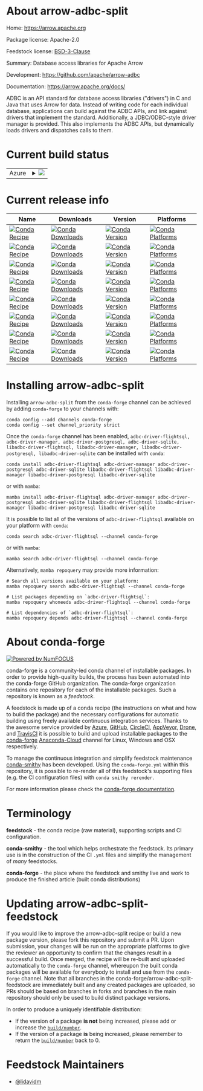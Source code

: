 About arrow-adbc-split
======================

Home: https://arrow.apache.org

Package license: Apache-2.0

Feedstock license: [BSD-3-Clause](https://github.com/conda-forge/arrow-adbc-split-feedstock/blob/main/LICENSE.txt)

Summary: Database access libraries for Apache Arrow

Development: https://github.com/apache/arrow-adbc

Documentation: https://arrow.apache.org/docs/

ADBC is an API standard for database access libraries ("drivers")
in C and Java that uses Arrow for data. Instead of writing code
for each individual database, applications can build against the
ADBC APIs, and link against drivers that implement the
standard. Additionally, a JDBC/ODBC-style driver manager is
provided. This also implements the ADBC APIs, but dynamically
loads drivers and dispatches calls to them.


Current build status
====================


<table>
    
  <tr>
    <td>Azure</td>
    <td>
      <details>
        <summary>
          <a href="https://dev.azure.com/conda-forge/feedstock-builds/_build/latest?definitionId=18715&branchName=main">
            <img src="https://dev.azure.com/conda-forge/feedstock-builds/_apis/build/status/arrow-adbc-split-feedstock?branchName=main">
          </a>
        </summary>
        <table>
          <thead><tr><th>Variant</th><th>Status</th></tr></thead>
          <tbody><tr>
              <td>linux_64_python3.10.____cpython</td>
              <td>
                <a href="https://dev.azure.com/conda-forge/feedstock-builds/_build/latest?definitionId=18715&branchName=main">
                  <img src="https://dev.azure.com/conda-forge/feedstock-builds/_apis/build/status/arrow-adbc-split-feedstock?branchName=main&jobName=linux&configuration=linux%20linux_64_python3.10.____cpython" alt="variant">
                </a>
              </td>
            </tr><tr>
              <td>linux_64_python3.11.____cpython</td>
              <td>
                <a href="https://dev.azure.com/conda-forge/feedstock-builds/_build/latest?definitionId=18715&branchName=main">
                  <img src="https://dev.azure.com/conda-forge/feedstock-builds/_apis/build/status/arrow-adbc-split-feedstock?branchName=main&jobName=linux&configuration=linux%20linux_64_python3.11.____cpython" alt="variant">
                </a>
              </td>
            </tr><tr>
              <td>linux_64_python3.9.____cpython</td>
              <td>
                <a href="https://dev.azure.com/conda-forge/feedstock-builds/_build/latest?definitionId=18715&branchName=main">
                  <img src="https://dev.azure.com/conda-forge/feedstock-builds/_apis/build/status/arrow-adbc-split-feedstock?branchName=main&jobName=linux&configuration=linux%20linux_64_python3.9.____cpython" alt="variant">
                </a>
              </td>
            </tr>
          </tbody>
        </table>
      </details>
    </td>
  </tr>
</table>

Current release info
====================

| Name | Downloads | Version | Platforms |
| --- | --- | --- | --- |
| [![Conda Recipe](https://img.shields.io/badge/recipe-adbc--driver--flightsql-green.svg)](https://anaconda.org/conda-forge/adbc-driver-flightsql) | [![Conda Downloads](https://img.shields.io/conda/dn/conda-forge/adbc-driver-flightsql.svg)](https://anaconda.org/conda-forge/adbc-driver-flightsql) | [![Conda Version](https://img.shields.io/conda/vn/conda-forge/adbc-driver-flightsql.svg)](https://anaconda.org/conda-forge/adbc-driver-flightsql) | [![Conda Platforms](https://img.shields.io/conda/pn/conda-forge/adbc-driver-flightsql.svg)](https://anaconda.org/conda-forge/adbc-driver-flightsql) |
| [![Conda Recipe](https://img.shields.io/badge/recipe-adbc--driver--manager-green.svg)](https://anaconda.org/conda-forge/adbc-driver-manager) | [![Conda Downloads](https://img.shields.io/conda/dn/conda-forge/adbc-driver-manager.svg)](https://anaconda.org/conda-forge/adbc-driver-manager) | [![Conda Version](https://img.shields.io/conda/vn/conda-forge/adbc-driver-manager.svg)](https://anaconda.org/conda-forge/adbc-driver-manager) | [![Conda Platforms](https://img.shields.io/conda/pn/conda-forge/adbc-driver-manager.svg)](https://anaconda.org/conda-forge/adbc-driver-manager) |
| [![Conda Recipe](https://img.shields.io/badge/recipe-adbc--driver--postgresql-green.svg)](https://anaconda.org/conda-forge/adbc-driver-postgresql) | [![Conda Downloads](https://img.shields.io/conda/dn/conda-forge/adbc-driver-postgresql.svg)](https://anaconda.org/conda-forge/adbc-driver-postgresql) | [![Conda Version](https://img.shields.io/conda/vn/conda-forge/adbc-driver-postgresql.svg)](https://anaconda.org/conda-forge/adbc-driver-postgresql) | [![Conda Platforms](https://img.shields.io/conda/pn/conda-forge/adbc-driver-postgresql.svg)](https://anaconda.org/conda-forge/adbc-driver-postgresql) |
| [![Conda Recipe](https://img.shields.io/badge/recipe-adbc--driver--sqlite-green.svg)](https://anaconda.org/conda-forge/adbc-driver-sqlite) | [![Conda Downloads](https://img.shields.io/conda/dn/conda-forge/adbc-driver-sqlite.svg)](https://anaconda.org/conda-forge/adbc-driver-sqlite) | [![Conda Version](https://img.shields.io/conda/vn/conda-forge/adbc-driver-sqlite.svg)](https://anaconda.org/conda-forge/adbc-driver-sqlite) | [![Conda Platforms](https://img.shields.io/conda/pn/conda-forge/adbc-driver-sqlite.svg)](https://anaconda.org/conda-forge/adbc-driver-sqlite) |
| [![Conda Recipe](https://img.shields.io/badge/recipe-libadbc--driver--flightsql-green.svg)](https://anaconda.org/conda-forge/libadbc-driver-flightsql) | [![Conda Downloads](https://img.shields.io/conda/dn/conda-forge/libadbc-driver-flightsql.svg)](https://anaconda.org/conda-forge/libadbc-driver-flightsql) | [![Conda Version](https://img.shields.io/conda/vn/conda-forge/libadbc-driver-flightsql.svg)](https://anaconda.org/conda-forge/libadbc-driver-flightsql) | [![Conda Platforms](https://img.shields.io/conda/pn/conda-forge/libadbc-driver-flightsql.svg)](https://anaconda.org/conda-forge/libadbc-driver-flightsql) |
| [![Conda Recipe](https://img.shields.io/badge/recipe-libadbc--driver--manager-green.svg)](https://anaconda.org/conda-forge/libadbc-driver-manager) | [![Conda Downloads](https://img.shields.io/conda/dn/conda-forge/libadbc-driver-manager.svg)](https://anaconda.org/conda-forge/libadbc-driver-manager) | [![Conda Version](https://img.shields.io/conda/vn/conda-forge/libadbc-driver-manager.svg)](https://anaconda.org/conda-forge/libadbc-driver-manager) | [![Conda Platforms](https://img.shields.io/conda/pn/conda-forge/libadbc-driver-manager.svg)](https://anaconda.org/conda-forge/libadbc-driver-manager) |
| [![Conda Recipe](https://img.shields.io/badge/recipe-libadbc--driver--postgresql-green.svg)](https://anaconda.org/conda-forge/libadbc-driver-postgresql) | [![Conda Downloads](https://img.shields.io/conda/dn/conda-forge/libadbc-driver-postgresql.svg)](https://anaconda.org/conda-forge/libadbc-driver-postgresql) | [![Conda Version](https://img.shields.io/conda/vn/conda-forge/libadbc-driver-postgresql.svg)](https://anaconda.org/conda-forge/libadbc-driver-postgresql) | [![Conda Platforms](https://img.shields.io/conda/pn/conda-forge/libadbc-driver-postgresql.svg)](https://anaconda.org/conda-forge/libadbc-driver-postgresql) |
| [![Conda Recipe](https://img.shields.io/badge/recipe-libadbc--driver--sqlite-green.svg)](https://anaconda.org/conda-forge/libadbc-driver-sqlite) | [![Conda Downloads](https://img.shields.io/conda/dn/conda-forge/libadbc-driver-sqlite.svg)](https://anaconda.org/conda-forge/libadbc-driver-sqlite) | [![Conda Version](https://img.shields.io/conda/vn/conda-forge/libadbc-driver-sqlite.svg)](https://anaconda.org/conda-forge/libadbc-driver-sqlite) | [![Conda Platforms](https://img.shields.io/conda/pn/conda-forge/libadbc-driver-sqlite.svg)](https://anaconda.org/conda-forge/libadbc-driver-sqlite) |

Installing arrow-adbc-split
===========================

Installing `arrow-adbc-split` from the `conda-forge` channel can be achieved by adding `conda-forge` to your channels with:

```
conda config --add channels conda-forge
conda config --set channel_priority strict
```

Once the `conda-forge` channel has been enabled, `adbc-driver-flightsql, adbc-driver-manager, adbc-driver-postgresql, adbc-driver-sqlite, libadbc-driver-flightsql, libadbc-driver-manager, libadbc-driver-postgresql, libadbc-driver-sqlite` can be installed with `conda`:

```
conda install adbc-driver-flightsql adbc-driver-manager adbc-driver-postgresql adbc-driver-sqlite libadbc-driver-flightsql libadbc-driver-manager libadbc-driver-postgresql libadbc-driver-sqlite
```

or with `mamba`:

```
mamba install adbc-driver-flightsql adbc-driver-manager adbc-driver-postgresql adbc-driver-sqlite libadbc-driver-flightsql libadbc-driver-manager libadbc-driver-postgresql libadbc-driver-sqlite
```

It is possible to list all of the versions of `adbc-driver-flightsql` available on your platform with `conda`:

```
conda search adbc-driver-flightsql --channel conda-forge
```

or with `mamba`:

```
mamba search adbc-driver-flightsql --channel conda-forge
```

Alternatively, `mamba repoquery` may provide more information:

```
# Search all versions available on your platform:
mamba repoquery search adbc-driver-flightsql --channel conda-forge

# List packages depending on `adbc-driver-flightsql`:
mamba repoquery whoneeds adbc-driver-flightsql --channel conda-forge

# List dependencies of `adbc-driver-flightsql`:
mamba repoquery depends adbc-driver-flightsql --channel conda-forge
```


About conda-forge
=================

[![Powered by
NumFOCUS](https://img.shields.io/badge/powered%20by-NumFOCUS-orange.svg?style=flat&colorA=E1523D&colorB=007D8A)](https://numfocus.org)

conda-forge is a community-led conda channel of installable packages.
In order to provide high-quality builds, the process has been automated into the
conda-forge GitHub organization. The conda-forge organization contains one repository
for each of the installable packages. Such a repository is known as a *feedstock*.

A feedstock is made up of a conda recipe (the instructions on what and how to build
the package) and the necessary configurations for automatic building using freely
available continuous integration services. Thanks to the awesome service provided by
[Azure](https://azure.microsoft.com/en-us/services/devops/), [GitHub](https://github.com/),
[CircleCI](https://circleci.com/), [AppVeyor](https://www.appveyor.com/),
[Drone](https://cloud.drone.io/welcome), and [TravisCI](https://travis-ci.com/)
it is possible to build and upload installable packages to the
[conda-forge](https://anaconda.org/conda-forge) [Anaconda-Cloud](https://anaconda.org/)
channel for Linux, Windows and OSX respectively.

To manage the continuous integration and simplify feedstock maintenance
[conda-smithy](https://github.com/conda-forge/conda-smithy) has been developed.
Using the ``conda-forge.yml`` within this repository, it is possible to re-render all of
this feedstock's supporting files (e.g. the CI configuration files) with ``conda smithy rerender``.

For more information please check the [conda-forge documentation](https://conda-forge.org/docs/).

Terminology
===========

**feedstock** - the conda recipe (raw material), supporting scripts and CI configuration.

**conda-smithy** - the tool which helps orchestrate the feedstock.
                   Its primary use is in the construction of the CI ``.yml`` files
                   and simplify the management of *many* feedstocks.

**conda-forge** - the place where the feedstock and smithy live and work to
                  produce the finished article (built conda distributions)


Updating arrow-adbc-split-feedstock
===================================

If you would like to improve the arrow-adbc-split recipe or build a new
package version, please fork this repository and submit a PR. Upon submission,
your changes will be run on the appropriate platforms to give the reviewer an
opportunity to confirm that the changes result in a successful build. Once
merged, the recipe will be re-built and uploaded automatically to the
`conda-forge` channel, whereupon the built conda packages will be available for
everybody to install and use from the `conda-forge` channel.
Note that all branches in the conda-forge/arrow-adbc-split-feedstock are
immediately built and any created packages are uploaded, so PRs should be based
on branches in forks and branches in the main repository should only be used to
build distinct package versions.

In order to produce a uniquely identifiable distribution:
 * If the version of a package **is not** being increased, please add or increase
   the [``build/number``](https://docs.conda.io/projects/conda-build/en/latest/resources/define-metadata.html#build-number-and-string).
 * If the version of a package **is** being increased, please remember to return
   the [``build/number``](https://docs.conda.io/projects/conda-build/en/latest/resources/define-metadata.html#build-number-and-string)
   back to 0.

Feedstock Maintainers
=====================

* [@lidavidm](https://github.com/lidavidm/)

